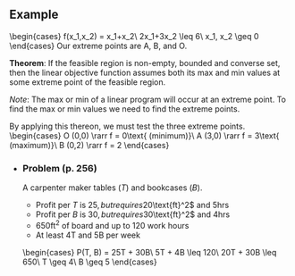 ## Example
\begin{cases}
f(x_1,x_2) = x_1+x_2\\
2x_1+3x_2 \leq 6\\
x_1, x_2 \geq 0
\end{cases}
Our extreme points are A, B, and O.

**Theorem**:
If the feasible region is non-empty, bounded and converse set, then the linear objective function assumes both its max and min values at some extreme point of the feasible region.

*Note*: The max or min of a linear program will occur at an extreme point. To find the max or min values we need to find the extreme points.

By applying this thereon, we must test the three extreme points.
\begin{cases}
O (0,0) \rarr f = 0\text{ (minimum)}\\
A (3,0) \rarr f = 3\text{ (maximum)}\\
B (0,2) \rarr f = 2
\end{cases}
- ### Problem (p. 256)
  A carpenter maker tables ($T$) and bookcases ($B$).
  * Profit per $T$ is $25, but requires 20$\text{ft}^2$ and 5hrs
  * Profit per $B$ is $30, but requires 30$\text{ft}^2$ and 4hrs
  * 650$\text{ft}^2$ of board and up to 120 work hours
  * At least 4T and 5B per week
  
  \begin{cases}
  P(T, B) = 25T + 30B\\
  5T + 4B \leq 120\\
  20T + 30B \leq 650\\
  T \geq 4\\
  B \geq 5
  \end{cases}